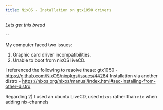 ```yaml
---
title: NixOS - Installation on gtx1050 drivers
---
```


*Lets get this bread*

--

My computer faced two issues:
1) Graphic card driver incompatibilities.
2) Unable to boot from nixOS liveCD.

I referenced the following to resolve these:
gtx1050 - https://github.com/NixOS/nixpkgs/issues/44284
Installation via another distro - https://nixos.org/nixos/manual/index.html#sec-installing-from-other-distro 

Regarding 2) I used an ubuntu LiveCD, used `nixos` rather than `nix` when adding nix-channels 